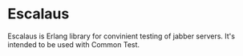 Escalaus
========

Escalaus is Erlang library for convinient testing
of jabber servers. It's intended to be used
with Common Test.
